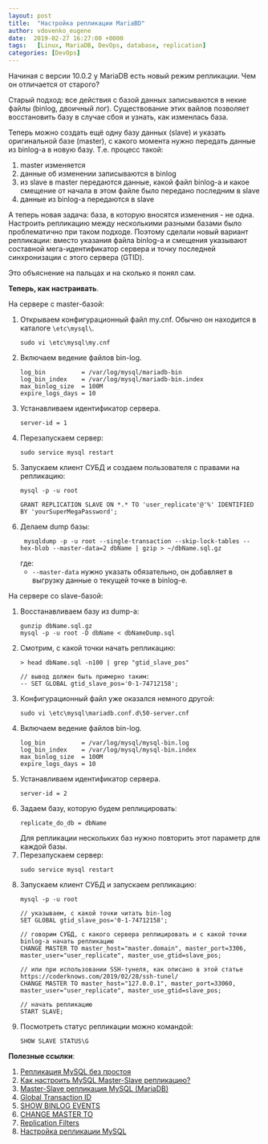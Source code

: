 ```yaml
---
layout: post
title:  "Настройка репликации MariaBD"
author: vdovenko_eugene
date:  2019-02-27 16:27:00 +0000
tags:   [Linux, MariaDB, DevOps, database, replication]
categories: [DevOps]
---
```


Начиная с версии 10.0.2 у MariaDB есть новый режим репликации. Чем он отличается от старого?

Старый подход: все действия с базой данных записываются в некие файлы (binlog, двоичный лог). Существование этих вайлов
позволяет восстановить базу в случае сбоя и узнать, как изменлась база.

Теперь можно создать ещё одну базу данных (slave) и указать оригинальной базе (master), с какого момента 
нужно передать данные из binlog-а в новую базу. Т.е. процесс такой:
1. master изменяется
2. данные об изменении записываются в binlog
3. из slave в master передаются данные, какой файл binlog-а и какое смещение от начала в этом файле было 
   передано последним в slave 
4. данные из binlog-а передаются в slave

А теперь новая задача: база, в которую вносятся изменения - не одна. Настроить репликацию между несколькими 
разными базами было проблематично при таком подходе. Поэтому сделали новый вариант репликации: вместо указания 
файла binlog-а и смещения указывают составной мега-идентификатор сервера и точку последней синхронизации с 
этого сервера (GTID).

Это объяснение на пальцах и на сколько я понял сам.

__Теперь, как настраивать__.

На сервере с master-базой:
1. Открываем конфигурационный файл my.cnf. Обычно он находится в каталоге `\etc\mysql\`.
   ```
   sudo vi \etc\mysql\my.cnf
   ```
1. Включаем ведение файлов bin-log.
   ```
   log_bin          = /var/log/mysql/mariadb-bin
   log_bin_index    = /var/log/mysql/mariadb-bin.index
   max_binlog_size  = 100M
   expire_logs_days = 10
   ```
1. Устанавливаем идентификатор сервера. 
   ```
   server-id = 1
   ```
1. Перезапускаем сервер:
   ```
   sudo service mysql restart
   ``` 
1. Запускаем клиент СУБД и создаем пользователя с правами на репликацию:
   ```
   mysql -p -u root
   
   GRANT REPLICATION SLAVE ON *.* TO 'user_replicate'@'%' IDENTIFIED BY 'yourSuperMegaPassword';
   ```
1. Делаем dump базы:
   ```
    mysqldump -p -u root --single-transaction --skip-lock-tables --hex-blob --master-data=2 dbName | gzip > ~/dbName.sql.gz
   ```
   где:
     - `--master-data` нужно указать обязательно, он добавляет в выгрузку данные о текущей точке в binlog-е.

На сервере со slave-базой:
1. Восстанавливаем базу из dump-а:
   ```
   gunzip dbName.sql.gz
   mysql -p -u root -D dbName < dbNameDump.sql
   ```
1. Смотрим, с какой точки начать репликацию:
   ```
   > head dbName.sql -n100 | grep "gtid_slave_pos"
   
   // вывод должен быть примерно таким:
   -- SET GLOBAL gtid_slave_pos='0-1-74712158';
   ```
1. Конфигурационный файл уже оказался немного другой:
   ```
   sudo vi \etc\mysql\mariadb.conf.d\50-server.cnf
   ```
1. Включаем ведение файлов bin-log.
   ```
   log_bin          = /var/log/mysql/mysql-bin.log
   log_bin_index    = /var/log/mysql/mysql-bin.index
   max_binlog_size  = 100M
   expire_logs_days = 10
   ```
1. Устанавливаем идентификатор сервера. 
   ```
   server-id = 2
   ```
1. Задаем базу, которую будем реплицировать:
   ```
   replicate_do_db = dbName
   ```
   Для репликации нескольких баз нужно повторить этот параметр для каждой базы.
1. Перезапускаем сервер:
   ```
   sudo service mysql restart
   ```
1. Запускаем клиент СУБД и запускаем репликацию:
   ```
   mysql -p -u root
   
   // указываем, с какой точки читать bin-log
   SET GLOBAL gtid_slave_pos='0-1-74712158';
   
   // говорим СУБД, с какого сервера реплицировать и с какой точки binlog-а начать репликацию
   CHANGE MASTER TO master_host="master.domain", master_port=3306, master_user="user_replicate", master_use_gtid=slave_pos;
   
   // или при использовании SSH-тунеля, как описано в этой статье https://coderknows.com/2019/02/28/ssh-tunel/
   CHANGE MASTER TO master_host="127.0.0.1", master_port=33060, master_user="user_replicate", master_use_gtid=slave_pos;
   
   // начать репликацию
   START SLAVE;
   ```
1. Посмотреть статус репликации можно командой:
   ```
   SHOW SLAVE STATUS\G
   ```

__Полезные ссылки__:
1. [Репликация MySQL без простоя](https://askit.su/replikatsiya-mysql-bez-prostoya/)
2. [Как настроить MySQL Master-Slave репликацию?](https://ruhighload.com/%D0%9A%D0%B0%D0%BA+%D0%BD%D0%B0%D1%81%D1%82%D1%80%D0%BE%D0%B8%D1%82%D1%8C+mysql+master-slave+%D1%80%D0%B5%D0%BF%D0%BB%D0%B8%D0%BA%D0%B0%D1%86%D0%B8%D1%8E%3f)
3. [Master-Slave репликация MySQL (MariaDB)](https://zipofar.ru/doku.php?id=master-slave_replication_mysql_mariadb)
4. [Global Transaction ID](https://mariadb.com/kb/en/library/gtid/)
5. [SHOW BINLOG EVENTS](https://mariadb.com/kb/en/library/show-binlog-events/)
6. [CHANGE MASTER TO](https://mariadb.com/kb/en/library/change-master-to/)
7. [Replication Filters](https://mariadb.com/kb/en/library/replication-filters/)
8. [Настройка репликации MySQL](http://www.hilik.org.ua/%D0%BD%D0%B0%D1%81%D1%82%D1%80%D0%BE%D0%B9%D0%BA%D0%B0-%D1%80%D0%B5%D0%BF%D0%BB%D0%B8%D0%BA%D0%B0%D1%86%D0%B8%D0%B8-mysql/)
